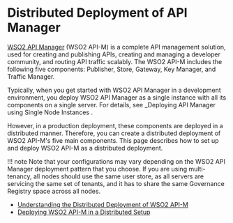 # Distributed Deployment of API Manager

[WSO2 API Manager](http://wso2.com/products/api-manager/) (WSO2 API-M) is a complete API management solution, used for creating and publishing APIs, creating and managing a developer community, and routing API traffic scalably. The WSO2 API-M includes the following five components: Publisher, Store, Gateway, Key Manager, and Traffic Manager.

Typically, when you get started with WSO2 API Manager in a development environment, you deploy WSO2 API Manager as a single instance with all its components on a single server. For details, see \_Deploying API Manager using Single Node Instances .

However, in a production deployment, these components are deployed in a distributed manner. Therefore, you can create a distributed deployment of WSO2 API-M's five main components. This page describes how to set up and deploy WSO2 API-M as a distributed deployment.

!!! note
Note that your configurations may vary depending on the WSO2 API Manager deployment pattern that you choose. If you are using multi-tenancy, all nodes should use the same user store, as all servers are servicing the same set of tenants, and it has to share the same Governance Registry space across all nodes.


-   [Understanding the Distributed Deployment of WSO2 API-M](_Understanding_the_Distributed_Deployment_of_WSO2_API-M_)
-   [Deploying WSO2 API-M in a Distributed Setup](_Deploying_WSO2_API-M_in_a_Distributed_Setup_)

